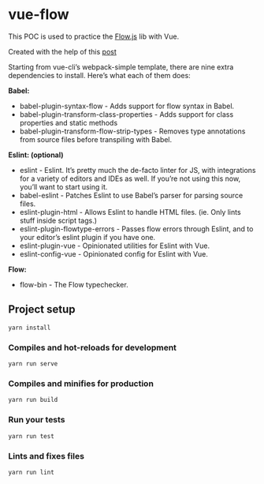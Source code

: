 # vue-flow
This POC is used to practice the <a href="https://flow.org/en/">Flow.js</a> lib with Vue.

Created with the help of this <a href="https://alligator.io/vuejs/components-flow/">post</a>

Starting from vue-cli’s webpack-simple template, there are nine extra dependencies to install. Here’s what each of them does:

<b>Babel:</b>
<ul>
  <li>babel-plugin-syntax-flow - Adds support for flow syntax in Babel.</li>
  <li>babel-plugin-transform-class-properties - Adds support for class properties and static methods</li>
  <li>babel-plugin-transform-flow-strip-types - Removes type annotations from source files before transpiling with Babel.</li>
</ul>

<b>Eslint: (optional)</b>
<ul>
  <li>eslint - Eslint. It’s pretty much the de-facto linter for JS, with integrations for a variety of editors and IDEs as well. If   you’re not using this now, you’ll want to start using it.</li>
  <li>babel-eslint - Patches Eslint to use Babel’s parser for parsing source files.</li>
  <li>eslint-plugin-html - Allows Eslint to handle HTML files. (ie. Only lints stuff inside script tags.)</li>
  <li>eslint-plugin-flowtype-errors - Passes flow errors through Eslint, and to your editor’s eslint plugin if you have one.</li>
  <li>eslint-plugin-vue - Opinionated utilities for Eslint with Vue.</li>
  <li>eslint-config-vue - Opinionated config for Eslint with Vue.</li>
</ul>

<b>Flow:</b>
<ul>
  <li>flow-bin - The Flow typechecker.</li>
</ul>

## Project setup
```
yarn install
```

### Compiles and hot-reloads for development
```
yarn run serve
```

### Compiles and minifies for production
```
yarn run build
```

### Run your tests
```
yarn run test
```

### Lints and fixes files
```
yarn run lint
```
